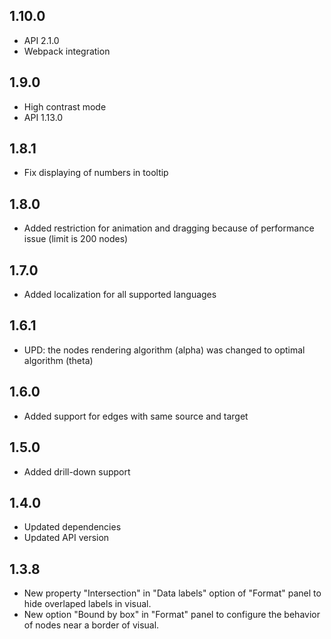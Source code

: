 ## 1.10.0
* API 2.1.0
* Webpack integration

## 1.9.0
* High contrast mode
* API 1.13.0

## 1.8.1
* Fix displaying of numbers in tooltip

## 1.8.0
* Added restriction for animation and dragging because of performance issue (limit is 200 nodes)

## 1.7.0
* Added localization for all supported languages

## 1.6.1
* UPD: the nodes rendering algorithm (alpha) was changed to optimal algorithm (theta) 

## 1.6.0
* Added support for edges with same source and target

## 1.5.0
* Added drill-down support

## 1.4.0
* Updated dependencies
* Updated API version

## 1.3.8
* New property "Intersection" in "Data labels" option of "Format" panel to hide overlaped labels in visual.
* New option "Bound by box" in "Format" panel to configure the behavior of nodes near a border of visual.